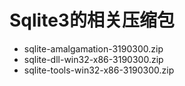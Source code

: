 # Sqlite3的相关压缩包
* sqlite-amalgamation-3190300.zip
* sqlite-dll-win32-x86-3190300.zip
* sqlite-tools-win32-x86-3190300.zip
